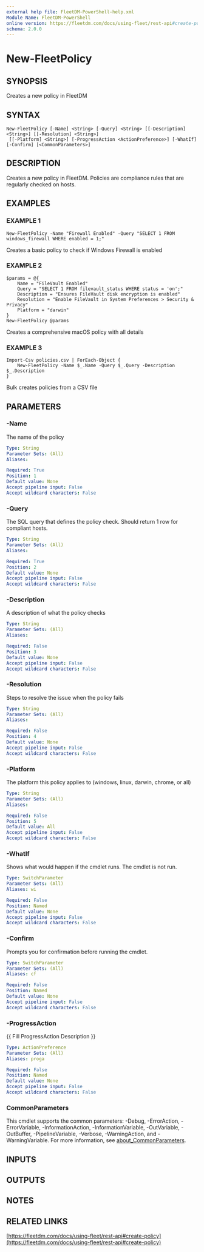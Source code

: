 ```yaml
---
external help file: FleetDM-PowerShell-help.xml
Module Name: FleetDM-PowerShell
online version: https://fleetdm.com/docs/using-fleet/rest-api#create-policy
schema: 2.0.0
---
```


# New-FleetPolicy

## SYNOPSIS
Creates a new policy in FleetDM

## SYNTAX

```
New-FleetPolicy [-Name] <String> [-Query] <String> [[-Description] <String>] [[-Resolution] <String>]
 [[-Platform] <String>] [-ProgressAction <ActionPreference>] [-WhatIf] [-Confirm] [<CommonParameters>]
```

## DESCRIPTION
Creates a new policy in FleetDM.
Policies are compliance rules that are regularly checked on hosts.

## EXAMPLES

### EXAMPLE 1
```
New-FleetPolicy -Name "Firewall Enabled" -Query "SELECT 1 FROM windows_firewall WHERE enabled = 1;"
```

Creates a basic policy to check if Windows Firewall is enabled

### EXAMPLE 2
```
$params = @{
    Name = "FileVault Enabled"
    Query = "SELECT 1 FROM filevault_status WHERE status = 'on';"
    Description = "Ensures FileVault disk encryption is enabled"
    Resolution = "Enable FileVault in System Preferences > Security & Privacy"
    Platform = "darwin"
}
New-FleetPolicy @params
```

Creates a comprehensive macOS policy with all details

### EXAMPLE 3
```
Import-Csv policies.csv | ForEach-Object {
    New-FleetPolicy -Name $_.Name -Query $_.Query -Description $_.Description
}
```

Bulk creates policies from a CSV file

## PARAMETERS

### -Name
The name of the policy

```yaml
Type: String
Parameter Sets: (All)
Aliases:

Required: True
Position: 1
Default value: None
Accept pipeline input: False
Accept wildcard characters: False
```

### -Query
The SQL query that defines the policy check.
Should return 1 row for compliant hosts.

```yaml
Type: String
Parameter Sets: (All)
Aliases:

Required: True
Position: 2
Default value: None
Accept pipeline input: False
Accept wildcard characters: False
```

### -Description
A description of what the policy checks

```yaml
Type: String
Parameter Sets: (All)
Aliases:

Required: False
Position: 3
Default value: None
Accept pipeline input: False
Accept wildcard characters: False
```

### -Resolution
Steps to resolve the issue when the policy fails

```yaml
Type: String
Parameter Sets: (All)
Aliases:

Required: False
Position: 4
Default value: None
Accept pipeline input: False
Accept wildcard characters: False
```

### -Platform
The platform this policy applies to (windows, linux, darwin, chrome, or all)

```yaml
Type: String
Parameter Sets: (All)
Aliases:

Required: False
Position: 5
Default value: All
Accept pipeline input: False
Accept wildcard characters: False
```

### -WhatIf
Shows what would happen if the cmdlet runs.
The cmdlet is not run.

```yaml
Type: SwitchParameter
Parameter Sets: (All)
Aliases: wi

Required: False
Position: Named
Default value: None
Accept pipeline input: False
Accept wildcard characters: False
```

### -Confirm
Prompts you for confirmation before running the cmdlet.

```yaml
Type: SwitchParameter
Parameter Sets: (All)
Aliases: cf

Required: False
Position: Named
Default value: None
Accept pipeline input: False
Accept wildcard characters: False
```

### -ProgressAction
{{ Fill ProgressAction Description }}

```yaml
Type: ActionPreference
Parameter Sets: (All)
Aliases: proga

Required: False
Position: Named
Default value: None
Accept pipeline input: False
Accept wildcard characters: False
```

### CommonParameters
This cmdlet supports the common parameters: -Debug, -ErrorAction, -ErrorVariable, -InformationAction, -InformationVariable, -OutVariable, -OutBuffer, -PipelineVariable, -Verbose, -WarningAction, and -WarningVariable. For more information, see [about_CommonParameters](http://go.microsoft.com/fwlink/?LinkID=113216).

## INPUTS

## OUTPUTS

## NOTES

## RELATED LINKS

[https://fleetdm.com/docs/using-fleet/rest-api#create-policy](https://fleetdm.com/docs/using-fleet/rest-api#create-policy)

